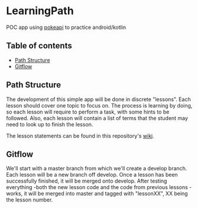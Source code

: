 # LearningPath

POC app using [pokeapi](https://pokeapi.co/docs/v2) to practice android/kotlin

## Table of contents

* [Path Structure](#path-structure)
* [Gitflow](#gitflow)

## Path Structure

The development of this simple app will be done in discrete "lessons". Each lesson should cover one topic to focus on. The process is learning by doing, so each lesson will require to perform a task, with some hints to be followed. Also, each lesson will contain a list of terms that the student may
need to look up to finish the lesson.

The lesson statements can be found in this repository's [wiki](https://github.com/FranGarc/LearningPath/wiki/Learning-Path).

## Gitflow

We'll start with a master branch from which we'll create a develop branch. Each lesson will be a new branch off develop. Once a lesson has been successfully finished, it will be merged onto develop. After testing everything -both the new lesson code and the code from previous lessons - works, it
will be merged into master and tagged with "lessonXX", XX being the lesson number.